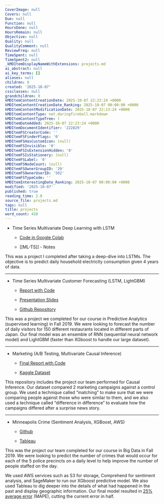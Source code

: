 ```yaml
---
CoverImage: null
Covers: null
Due: null
Function: null
HoursDone: null
HoursRemain: null
Objective: null
Quality: null
QualityComment: null
ReviewFreq: null
TimeSpent: null
TimeSpent2: null
_kMDItemDisplayNameWithExtensions: projects.md
ai_abstract: null
ai_key_terms: []
aliases: null
children: 0
created: '2025-10-07'
cssclasses: null
grandchildren: 0
kMDItemContentCreationDate: 2025-10-07 22:23:24 +0000
kMDItemContentCreationDate_Ranking: 2025-10-07 00:00:00 +0000
kMDItemContentModificationDate: 2025-10-07 22:23:24 +0000
kMDItemContentType: net.daringfireball.markdown
kMDItemContentTypeTree: (
kMDItemDateAdded: 2025-10-07 22:23:24 +0000
kMDItemDocumentIdentifier: '222829'
kMDItemFSCreatorCode: ''
kMDItemFSFinderFlags: '0'
kMDItemFSHasCustomIcon: (null)
kMDItemFSInvisible: '0'
kMDItemFSIsExtensionHidden: '0'
kMDItemFSIsStationery: (null)
kMDItemFSLabel: '0'
kMDItemFSNodeCount: (null)
kMDItemFSOwnerGroupID: '20'
kMDItemFSOwnerUserID: '502'
kMDItemFSTypeCode: ''
kMDItemInterestingDate_Ranking: 2025-10-07 00:00:00 +0000
modified: '2025-10-07'
published: true
reading_time: 2.0
source_file: projects.md
tags: null
title: projects
word_count: 410
---
```


- Time Series Multivariate Deep Learning with LSTM

    - [Code in Google Colab](https://colab.research.google.com/drive/14Z3BsEq12YfcDTmO_OJi9YmiLhpm2bw_#scrollTo=29e2r-xyXrQN)

    - [[ML-TS]] - Notes

This was a project I completed after taking a deep-dive into LSTMs. The objective is to predict daily household electricity consumption given 4 years of data.

---

- Time Series Multivariate Customer Forecasting (LSTM, LightGBM)

    - [Report with Code](https://htmlpreview.github.io/?https://github.com/SamMusch/Predictive-Project-Time-Series/blob/master/Predictive%20KT.html)

    - [Presentation Slides](https://docs.google.com/presentation/d/1bUKSU8vLlv2M4-dflHaJGDqiRqiWalr-/edit?usp=sharing&ouid=111023174892277357363&rtpof=true&sd=true)

    - [Github Repository](https://github.com/SamMusch/Predictive-Project-Time-Series)

This was a project we completed for our course in Predictive Analytics (supervised learning) in Fall 2019. We were looking to forecast the number of daily visitors for 150 different restaurants located in different parts of Japan. Our final model was an ensemble of RNN (sequential neural network model) and LightGBM (faster than XGboost to handle our large dataset).

---

- Marketing (A/B Testing, Multivariate Causal Inference)

    - [Final Report with Code](https://htmlpreview.github.io/?https://github.com/SamMusch/00-Data-Science/blob/main/Marketing%20Causal%20Analysis.html)

    - [Kaggle Dataset](https://www.kaggle.com/bletchley/bank-marketing#balanced_bank.csv)

This repository includes the project our team performed for Causal Inference. Our dataset compared 2 marketing campaigns against a control group. We used a technique called “matching” to make sure that we were comparing people against those who were similar to them, and we also used a technique called “difference in difference” to evaluate how the campaigns differed after a surprise news story.

---

- Minneapolis Crime (Sentiment Analysis, XGBoost, AWS)

    - [Github](https://github.com/SamMusch/Minneapolis-Crime)

    - [Tableau](https://public.tableau.com/profile/sam.musch#!/vizhome/MinneapolisCrime/Sheet1)

This was the project our team completed for our course in Big Data in Fall 2019. We were looking to predict the number of crimes that would occur for each of the 5 police precincts on a daily level to help improve the number of people staffed on the day.

We used AWS services such as S3 for storage, Comprehend for sentiment analysis, and SageMaker to run our XGboost predictive model. We also used Tableau to dig deeper into the details of what had happened in the past and display geographic information. Our final model resulted in [25% average error](https://i.imgur.com/8ow32Gy.pnghttps://i.imgur.com/8ow32Gy.png) (MAPE), cutting the current error in half.